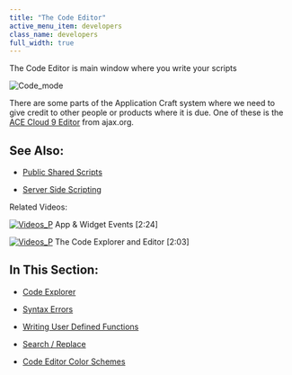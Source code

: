 ```yaml
---
title: "The Code Editor"
active_menu_item: developers
class_name: developers
full_width: true
---
```



The Code Editor is main window where you write your scripts

![Code\_mode](/img/docs/code_mode.zoom72.png)

There are some parts of the Application Craft system where we need to give credit to other people or products where it is due. One of these is the [ACE Cloud 9 Editor](http://ace.ajax.org/) from ajax.org.

## See Also:

 - [Public Shared Scripts](../../public-shared-scripts)

 - [Server Side Scripting](../../../server-side-scripting-overview/index)

Related Videos:

[![Videos\_P](/img/docs/videos_p.png)](http://www.youtube.com/v/UYwR5Q2fgeI?autoplay=1&hd=1&fs=1&showsearch=0&rel=0&) App & Widget Events [2:24]

[![Videos\_P](/img/docs/videos_p.png)](http://www.youtube.com/v/ct8xOC_K2Rk?autoplay=1&hd=1&fs=1&showsearch=0&rel=0&) The Code Explorer and Editor [2:03]

## In This Section:

 - [Code Explorer](code-explorer)

 - [Syntax Errors](syntax-errors)

 - [Writing User Defined Functions](../introduction/writing-user-defined-functions)

 - [Search / Replace](search---replace)

 - [Code Editor Color Schemes](code-higlighting)

